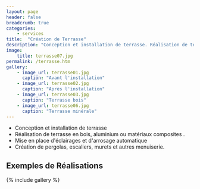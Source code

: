 ```yaml
---
layout: page
header: false
breadcrumb: true
categories:
    - services
title:  "Création de Terrasse"
description: "Conception et installation de terrasse. Réalisation de terrasse en bois, aluminium ou matériaux composites."
image:
    title: terrasse07.jpg
permalink: /terrasse.htm
gallery:
    - image_url: terrasse01.jpg
      caption: "Avant l'installation"
    - image_url: terrasse02.jpg
      caption: "Après l'installation"
    - image_url: terrasse03.jpg
      caption: "Terrasse bois"
    - image_url: terrasse06.jpg
      caption: "Terrasse minérale"
---
```

* Conception et installation de terrasse
* Réalisation de terrasse en bois, aluminium ou matériaux composites .
* Mise en place d'éclairages et d'arrosage automatique
* Création de pergolas, escaliers, murets et autres menuiserie.
## Exemples de Réalisations
{% include gallery %}
